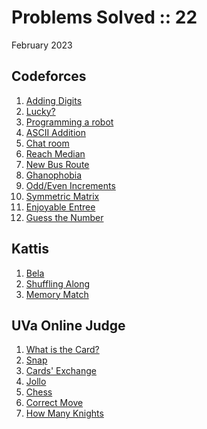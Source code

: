 # Problems Solved :: 22
February 2023

Codeforces
-----------------
1. [Adding Digits](https://codeforces.com/group/DVzG4G4yZx/contest/421256/problem/L)
1. [Lucky?](https://codeforces.com/group/DVzG4G4yZx/contest/421255/problem/E)
1. [Programming a robot](https://codeforces.com/group/DVzG4G4yZx/contest/422656/problem/A)
1. [ASCII Addition](https://codeforces.com/group/DVzG4G4yZx/contest/422656/problem/D)
1. [Chat room](https://codeforces.com/group/DVzG4G4yZx/contest/421255/problem/H)
1. [Reach Median](https://codeforces.com/group/DVzG4G4yZx/contest/420863/problem/L)
1. [New Bus Route](https://codeforces.com/group/DVzG4G4yZx/contest/421336/problem/H)
1. [Ghanophobia](https://codeforces.com/group/DVzG4G4yZx/contest/421122/problem/F)
1. [Odd/Even Increments](https://codeforces.com/group/DVzG4G4yZx/contest/421255/problem/K)
1. [Symmetric Matrix](https://codeforces.com/group/DVzG4G4yZx/contest/422493/problem/F)
1. [Enjoyable Entree](https://codeforces.com/gym/104059/problem/E)
1. [Guess the Number](https://codeforces.com/gym/101021/problem/1)

Kattis
-----------------
1. [Bela](https://open.kattis.com/problems/bela)
1. [Shuffling Along](https://open.kattis.com/problems/shuffling)
1. [Memory Match](https://open.kattis.com/problems/memorymatch)

UVa Online Judge
-----------------
1. [What is the Card?](https://onlinejudge.org/index.php?option=com_onlinejudge&Itemid=8&page=show_problem&category=0&problem=1587)
1. [Snap](https://onlinejudge.org/index.php?option=com_onlinejudge&Itemid=8&page=show_problem&category=0&problem=1329)
1. [Cards' Exchange](https://onlinejudge.org/index.php?option=com_onlinejudge&Itemid=8&page=show_problem&category=0&problem=2725)
1. [Jollo](https://onlinejudge.org/index.php?option=com_onlinejudge&Itemid=8&page=show_problem&category=0&problem=3399)
1. [Chess](https://onlinejudge.org/index.php?option=com_onlinejudge&Itemid=8&page=show_problem&category=0&problem=214)
1. [Correct Move](https://onlinejudge.org/index.php?option=com_onlinejudge&Itemid=8&page=show_problem&category=0&problem=191)
1. [How Many Knights](https://onlinejudge.org/index.php?option=com_onlinejudge&Itemid=8&page=show_problem&category=0&problem=637)